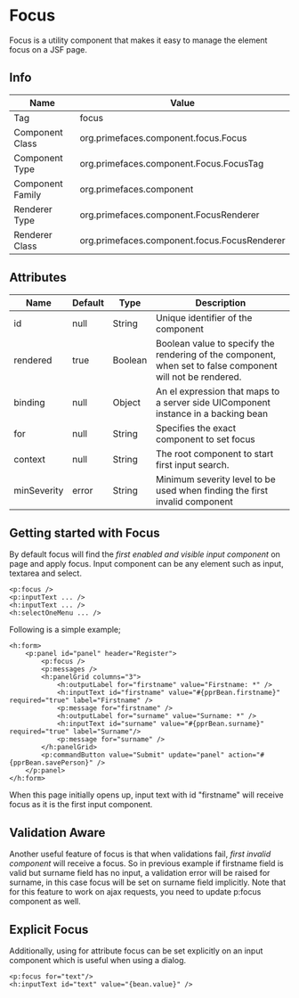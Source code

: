 # Focus

Focus is a utility component that makes it easy to manage the element focus on a JSF page.

## Info

| Name | Value |
| --- | --- |
| Tag | focus
| Component Class | org.primefaces.component.focus.Focus
| Component Type | org.primefaces.component.Focus.FocusTag
| Component Family | org.primefaces.component |
| Renderer Type | org.primefaces.component.FocusRenderer
| Renderer Class | org.primefaces.component.focus.FocusRenderer

## Attributes

| Name | Default | Type | Description | 
| --- | --- | --- | --- |
| id | null | String | Unique identifier of the component
| rendered | true | Boolean | Boolean value to specify the rendering of the component, when set to false component will not be rendered.
| binding | null | Object | An el expression that maps to a server side UIComponent instance in a backing bean
| for | null | String | Specifies the exact component to set focus
| context | null | String | The root component to start first input search.
| minSeverity | error | String | Minimum severity level to be used when finding the first invalid component

## Getting started with Focus
By default focus will find the _first enabled and visible input component_ on page and apply focus.
Input component can be any element such as input, textarea and select.

```xhtml
<p:focus />
<p:inputText ... />
<h:inputText ... />
<h:selectOneMenu ... />
```
Following is a simple example;


```xhtml
<h:form>
    <p:panel id="panel" header="Register">
        <p:focus />
        <p:messages />
        <h:panelGrid columns="3">
            <h:outputLabel for="firstname" value="Firstname: *" />
            <h:inputText id="firstname" value="#{pprBean.firstname}" required="true" label="Firstname" />
            <p:message for="firstname" />
            <h:outputLabel for="surname" value="Surname: *" />
            <h:inputText id="surname" value="#{pprBean.surname}" required="true" label="Surname"/>
            <p:message for="surname" />
        </h:panelGrid>
        <p:commandButton value="Submit" update="panel" action="#{pprBean.savePerson}" />
    </p:panel>
</h:form>
```
When this page initially opens up, input text with id "firstname" will receive focus as it is the first
input component.

## Validation Aware
Another useful feature of focus is that when validations fail, _first invalid component_ will receive a
focus. So in previous example if firstname field is valid but surname field has no input, a validation
error will be raised for surname, in this case focus will be set on surname field implicitly. Note that
for this feature to work on ajax requests, you need to update p:focus component as well.

## Explicit Focus
Additionally, using for attribute focus can be set explicitly on an input component which is useful
when using a dialog.

```xhtml
<p:focus for="text"/>
<h:inputText id="text" value="{bean.value}" />
```